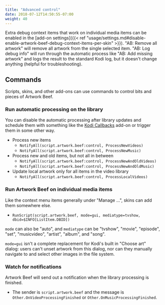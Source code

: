 ```yaml
---
title: "Advanced control"
date: 2018-07-12T14:50:55-07:00
weight: 40
---
```


Extra debug context items that work on individual media items can be enabled in the [add-on settings]({{< ref "usage/settings.md#disable-enable-artwork-beef-debug-context-items-per-skin" >}}).
"AB: Remove all artwork" will remove all artwork from the single selected item.
"AB: Log debug info" will run through the automatic process like "AB: Add missing artwork" and
logs the result to the standard Kodi log, but it doesn't change anything (helpful for troubleshooting).

## Commands

Scripts, skins, and other add-ons can use commands to control bits and pieces of Artwork Beef.

### Run automatic processing on the library

You can disable the automatic processing after library updates and schedule them
with something like the [Kodi Callbacks](https://kodi.wiki/view/Add-on:Kodi_Callbacks) add-on
or trigger them in some other way.

- Process new items
  - `NotifyAll(script.artwork.beef:control, ProcessNewVideos)`
  - `NotifyAll(script.artwork.beef:control, ProcessNewMusic)`
- Process new and old items, but not all in between
  - `NotifyAll(script.artwork.beef:control, ProcessNewAndOldVideos)`
  - `NotifyAll(script.artwork.beef:control, ProcessNewAndOldMusic)`
- Update local artwork only for all items in the video library
  - `NotifyAll(script.artwork.beef:control, ProcessLocalVideos)`

### Run Artwork Beef on individual media items

Like the context menu items generally under "Manage ...", skins can add them somewhere else.

- `RunScript(script.artwork.beef, mode=gui, mediatype=tvshow, dbid=$INFO[ListItem.DBID])`

`mode` can also be "auto", and `mediatype` can be "tvshow", "movie", "episode", "set", "musicvideo",
"artist", "album", and "song".

`mode=gui` isn't a complete replacement for Kodi's built in "Choose art" dialog: users can't unset artwork
from this dialog, nor can they manually navigate to and select other images in the file system.

### Watch for notifications

Artwork Beef will send out a notification when the library processing is finished.

- The sender is `script.artwork.beef` and the message is `Other.OnVideoProcessingFinished`
  or `Other.OnMusicProcessingFinished`.
